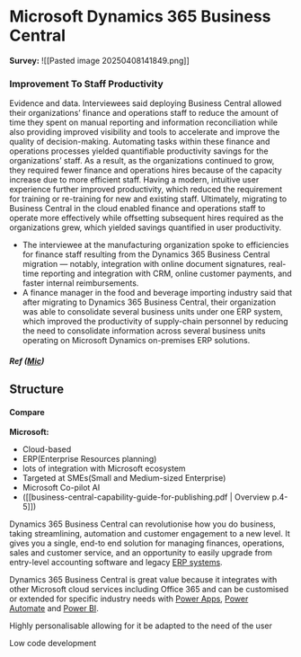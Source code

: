 
# Microsoft Dynamics 365 Business Central

**Survey:**
![[Pasted image 20250408141849.png]]
### Improvement To Staff Productivity

Evidence and data. Interviewees said deploying Business Central allowed their organizations’ finance and operations staff to reduce the amount of time they spent on manual reporting and information reconciliation while also providing improved visibility and tools to accelerate and improve the quality of decision-making. Automating tasks within these finance and operations processes yielded quantifiable productivity savings for the organizations’ staff. As a result, as the organizations continued to grow, they required fewer finance and operations hires because of the capacity increase due to more efficient staff. Having a modern, intuitive user experience further improved productivity, which reduced the requirement for training or re-training for new and existing staff. Ultimately, migrating to Business Central in the cloud enabled finance and operations staff to operate more effectively while offsetting subsequent hires required as the organizations grew, which yielded savings quantified in user productivity.

- The interviewee at the manufacturing organization spoke to efficiencies for finance staff resulting from the Dynamics 365 Business Central migration — notably, integration with online document signatures, real-time reporting and integration with CRM, online customer payments, and faster internal reimbursements.
- A finance manager in the food and beverage importing industry said that after migrating to Dynamics 365 Business Central, their organization was able to consolidate several business units under one ERP system, which improved the productivity of supply-chain personnel by reducing the need to consolidate information across several business units operating on Microsoft Dynamics on-premises ERP solutions.
##### **Ref ([Mic](https://tei.forrester.com/go/Microsoft/Dynamics365BusinessCentral/?lang=en-us))**


## Structure 

#### Compare

**Microsoft:**
- Cloud-based
- ERP(Enterprise Resources planning)
- lots of integration with Microsoft ecosystem
- Targeted at SMEs(Small and Medium-sized Enterprise)
- Microsoft Co-pilot AI
- ([[business-central-capability-guide-for-publishing.pdf | Overview p.4-5]])

Dynamics 365 Business Central can revolutionise how you do business, taking streamlining, automation and customer engagement to a new level. It gives you a single, end-to end solution for managing finances, operations, sales and customer service, and an opportunity to easily upgrade from entry-level accounting software and legacy [ERP systems](https://www.the365people.com/enterprise-resource-planning "ERP systems").

Dynamics 365 Business Central is great value because it integrates with other Microsoft cloud services including Office 365 and can be customised or extended for specific industry needs with [Power Apps](https://www.thepowerpeople.com/microsoft-power-apps), [Power Automate](https://www.thepowerpeople.com/microsoft-power-automate) and [Power BI](https://www.thepowerpeople.com/microsoft-power-bi). 

Highly personalisable allowing for it be adapted to the need of the user

Low code development  









